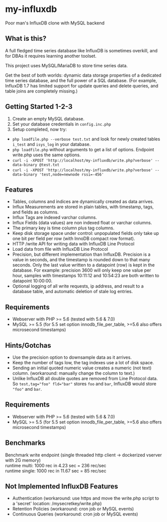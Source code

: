# my-influxdb
Poor man's InfluxDB clone with MySQL backend

## What is this?
A full fledged time series database like InfluxDB is sometimes overkill, and for DBAs it requires learning another toolset. 

This project uses MySQL/MariaDB to store time series data. 

Get the best of both worlds: dynamic data storage properties of a dedicated time series database, and the full power of a SQL database. (For example, InfluxDB 1.7 has limited support for update queries and delete queries, and table joins are completely missing.) 

## Getting Started 1-2-3
1. Create an empty MySQL database.
2. Set your database credentials in ```config.inc.php```
3. Setup completed, now try:

- ```php loadfile.php --verbose test.txt``` and look for newly created tables ```i_test``` and ```isys_log``` in your database.
- ```php loadfile.php``` without arguments to get a list of options. Endpoint write.php uses the same options.
- ```curl -i -XPOST 'http://localhost/my-influxdb/write.php?verbose' --data-binary @test.txt```
- ```curl -i -XPOST 'http://localhost/my-influxdb/write.php?verbose' --data-binary 'test,node=newnode rssi=-456'```

## Features
- Tables, columns and indices are dynamically created as data arrives.
- Influx Measurements are stored in plain tables, with timestamp, tags, and fields as columns. 
- Influx Tags are indexed varchar columns.
- Influx Fields (data values) are non indexed float or varchar columns. 
- The primary key is time column plus tag columns.
- Keep disk storage space under control: unpopulated fields only take up one bit per field per row (with InnoDB compact row format).
- HTTP /write API for writing data with InfluxDB Line Protocol 
- Load data from file with InfluxDB Line Protocol 
- Precision, but different implementation than InfluxDB. Precision is a value in seconds, and the timestamp is rounded down to that many seconds. Only the last value written to a datapoint (row) is kept in the database. For example: precision 3600 will only keep one value per hour, samples with timestamps 10:11:12 and 10:54:23 are both written to datapoint 10:00:00.
- Optional logging of all write requests, ip address, and result to a database table, and automatic deletion of stale log entries. 

## Requirements
- Webserver with PHP >= 5.6 (tested with 5.6 & 7.0)
- MySQL >= 5.5 (for 5.5 set option innodb_file_per_table, >=5.6 also offers microsecond timestamps)

## Hints/Gotchas 
- Use the precision option to downsample data as it arrives.
- Keep the number of tags low, the tag indexes use a lot of disk space.
- Sending an initial quoted numeric value creates a numeric (not text) column. (workaround: manually change the column to text.)
- Unlike InfluxDB all double quotes are removed from Line Protocol data. So ```test,tag="foo" fld="bar"``` stores ```foo``` and ```bar```, InfluxDB would store ```"foo"``` and ```bar```.

## Requirements
- Webserver with PHP >= 5.6 (tested with 5.6 & 7.0)
- MySQL >= 5.5 (for 5.5 set option innodb_file_per_table, >=5.6 also offers microsecond timestamps)

## Benchmarks
Benchmark write endpoint (single threaded http client -> dockerized vserver with 2G memory)  
runtime multi: 1000 rec in 4.23 sec = 236 rec/sec  
runtime single: 1000 rec in 11.67 sec = 85 rec/sec

## Not Implemented InfluxDB Features
- Authentication (workaround: use https and move the write.php script to a 'secret' location: /mysecretkey/write.php)
- Retention Policies (workaround: cron job or MySQL events)
- Continuous Queries (workaround: cron job or MySQL events)
